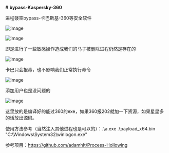 **#** **bypass-Kaspersky-360**

进程镂空bypass-卡巴斯基-360等安全软件

![image](https://github.com/user-attachments/assets/a6cc70c8-c965-45ab-9996-ce61c0792145)

![image](https://github.com/user-attachments/assets/e32062d5-3f7e-41b3-b675-e4144fdf1f91)

即是进行了一些敏感操作造成我们的马子被删除进程仍然是存在的

![image](https://github.com/user-attachments/assets/e9391282-924d-4aa4-8160-b4a9edcee47b)

卡巴只会报毒，也不影响我们正常执行命令

![image](https://github.com/user-attachments/assets/0ddc7b40-ac47-4891-8256-5674fa062f08)

添加用户也是没问题的

![image](https://github.com/user-attachments/assets/9a58d778-a9e0-4982-9667-796c2a058a17)

这里放的是编译好的能过360的exe，如果360报202就加一下资源，如果星星多的话放出源码。

使用方法参考（当然注入其他进程也是可以的）：.\a.exe .\payload_x64.bin "C:\Windows\System32\winlogon.exe"



参考项目：https://github.com/adamhlt/Process-Hollowing
